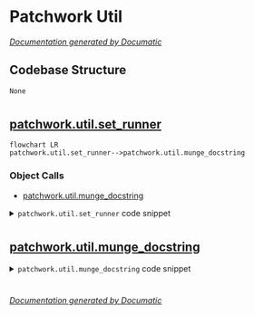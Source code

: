 # Patchwork Util

[_Documentation generated by Documatic_](https://www.documatic.com)

<!---Documatic-section-Codebase Structure-start--->
## Codebase Structure

<!---Documatic-block-system_architecture-start--->
```mermaid
None
```
<!---Documatic-block-system_architecture-end--->

# #
<!---Documatic-section-Codebase Structure-end--->

<!---Documatic-section-patchwork.util.set_runner-start--->
## [patchwork.util.set_runner](7-patchwork_util.md#patchwork.util.set_runner)

<!---Documatic-section-set_runner-start--->
```mermaid
flowchart LR
patchwork.util.set_runner-->patchwork.util.munge_docstring
```

### Object Calls

* [patchwork.util.munge_docstring](7-patchwork_util.md#patchwork.util.munge_docstring)

<!---Documatic-block-patchwork.util.set_runner-start--->
<details>
	<summary><code>patchwork.util.set_runner</code> code snippet</summary>

```python
def set_runner(f):

    @wraps(f)
    def inner(*args, **kwargs):
        args = list(args)
        runner = kwargs.pop('runner', None)
        sudo = kwargs.pop('sudo', False)
        runner_method = kwargs.pop('runner_method', None)
        if not runner:
            method = runner_method
            if not method:
                method = 'sudo' if sudo else 'run'
            runner = getattr(args[0], method)
        args.insert(1, runner)
        return f(*args, **kwargs)
    inner.__doc__ = munge_docstring(f, inner)
    return inner
```
</details>
<!---Documatic-block-patchwork.util.set_runner-end--->
<!---Documatic-section-set_runner-end--->

# #
<!---Documatic-section-patchwork.util.set_runner-end--->

<!---Documatic-section-patchwork.util.munge_docstring-start--->
## [patchwork.util.munge_docstring](7-patchwork_util.md#patchwork.util.munge_docstring)

<!---Documatic-section-munge_docstring-start--->
<!---Documatic-block-patchwork.util.munge_docstring-start--->
<details>
	<summary><code>patchwork.util.munge_docstring</code> code snippet</summary>

```python
def munge_docstring(f, inner):
    (args, varargs, keywords, defaults) = getargspec(f)
    del args[1]
    args.extend(['sudo', 'runner_method', 'runner'])
    defaults = tuple(list(defaults or []) + [False, 'run', None])
    sigtext = '{}{}'.format(f.__name__, formatargspec(args, varargs, keywords, defaults))
    docstring = textwrap.dedent(inner.__doc__ or '').strip()
    params = ':param bool sudo:\n    Whether to run shell commands via ``sudo``.\n:param str runner_method:\n    Name of context method to use when running shell commands.\n:param runner:\n    Callable runner function or method. Should ideally be a bound method on the given context object!\n'
    return '{}\n{}\n\n{}'.format(sigtext, docstring, params)
```
</details>
<!---Documatic-block-patchwork.util.munge_docstring-end--->
<!---Documatic-section-munge_docstring-end--->

# #
<!---Documatic-section-patchwork.util.munge_docstring-end--->

[_Documentation generated by Documatic_](https://www.documatic.com)